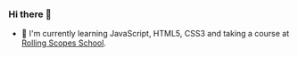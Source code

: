 ### Hi there 👋


- 🌱 I'm currently learning JavaScript, HTML5, CSS3 and taking a course at [Rolling Scopes School](https://rs.school/).
<!--
- 👯 I’m looking to collaborate on ...
- 🤔 I’m looking for help with ...
- 💬 Ask me about ...
- 📫 How to reach me: ...
- 😄 Pronouns: ...
- ⚡ Fun fact: ...
-->
